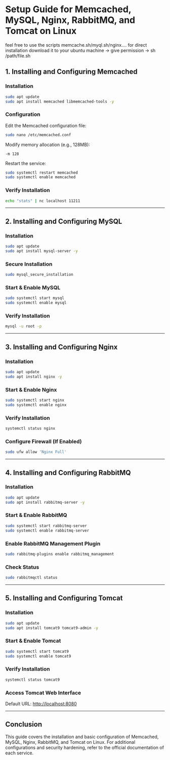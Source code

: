 # **Setup Guide for Memcached, MySQL, Nginx, RabbitMQ, and Tomcat on Linux**

feel free to use the scripts memcache.sh/myql.sh/nginx.... for direct installation
download it to your ubuntu machine -> give permission -> sh /path/file.sh

## **1. Installing and Configuring Memcached**
### **Installation**
```bash
sudo apt update
sudo apt install memcached libmemcached-tools -y
```

### **Configuration**
Edit the Memcached configuration file:
```bash
sudo nano /etc/memcached.conf
```
Modify memory allocation (e.g., 128MB):
```
-m 128
```
Restart the service:
```bash
sudo systemctl restart memcached
sudo systemctl enable memcached
```

### **Verify Installation**
```bash
echo "stats" | nc localhost 11211
```

---

## **2. Installing and Configuring MySQL**
### **Installation**
```bash
sudo apt update
sudo apt install mysql-server -y
```

### **Secure Installation**
```bash
sudo mysql_secure_installation
```

### **Start & Enable MySQL**
```bash
sudo systemctl start mysql
sudo systemctl enable mysql
```

### **Verify Installation**
```bash
mysql -u root -p
```

---

## **3. Installing and Configuring Nginx**
### **Installation**
```bash
sudo apt update
sudo apt install nginx -y
```

### **Start & Enable Nginx**
```bash
sudo systemctl start nginx
sudo systemctl enable nginx
```

### **Verify Installation**
```bash
systemctl status nginx
```

### **Configure Firewall (If Enabled)**
```bash
sudo ufw allow 'Nginx Full'
```

---

## **4. Installing and Configuring RabbitMQ**
### **Installation**
```bash
sudo apt update
sudo apt install rabbitmq-server -y
```

### **Start & Enable RabbitMQ**
```bash
sudo systemctl start rabbitmq-server
sudo systemctl enable rabbitmq-server
```

### **Enable RabbitMQ Management Plugin**
```bash
sudo rabbitmq-plugins enable rabbitmq_management
```

### **Check Status**
```bash
sudo rabbitmqctl status
```

---

## **5. Installing and Configuring Tomcat**
### **Installation**
```bash
sudo apt update
sudo apt install tomcat9 tomcat9-admin -y
```

### **Start & Enable Tomcat**
```bash
sudo systemctl start tomcat9
sudo systemctl enable tomcat9
```

### **Verify Installation**
```bash
systemctl status tomcat9
```

### **Access Tomcat Web Interface**
Default URL: [http://localhost:8080](http://localhost:8080)

---

## **Conclusion**
This guide covers the installation and basic configuration of Memcached, MySQL, Nginx, RabbitMQ, and Tomcat on Linux. For additional configurations and security hardening, refer to the official documentation of each service.

